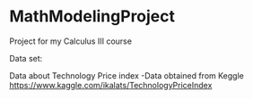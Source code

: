 # MathModelingProject
Project for my Calculus III course

Data set:

Data about Technology Price index
-Data obtained from Keggle https://www.kaggle.com/ikalats/TechnologyPriceIndex
